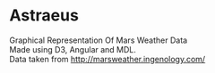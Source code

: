 # Astraeus
Graphical Representation Of Mars Weather Data
<br>
Made using D3, Angular and MDL.
<br>
Data taken from
http://marsweather.ingenology.com/
